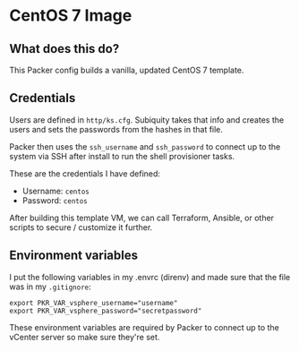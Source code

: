 # CentOS 7 Image

## What does this do?

This Packer config builds a vanilla, updated CentOS 7 template.

## Credentials

Users are defined in `http/ks.cfg`.  Subiquity takes that info and creates the users and sets the passwords from the hashes in that file.

Packer then uses the `ssh_username` and `ssh_password` to connect up to the system via SSH after install to run the shell provisioner tasks.

These are the credentials I have defined:

- Username: `centos`
- Password: `centos`

After building this template VM, we can call Terraform, Ansible, or other scripts to secure / customize it further.

## Environment variables

I put the following variables in my .envrc (direnv) and made sure that the file was in my `.gitignore`:

```
export PKR_VAR_vsphere_username="username"
export PKR_VAR_vsphere_password="secretpassword"
```

These environment variables are required by Packer to connect up to the vCenter server so make sure they're set.